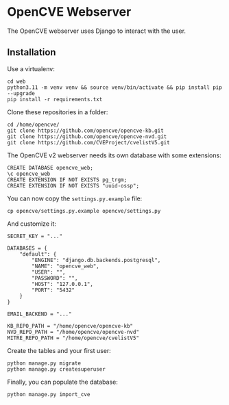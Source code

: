 # OpenCVE Webserver

The OpenCVE webserver uses Django to interact with the user.

## Installation

Use a virtualenv:

```
cd web
python3.11 -m venv venv && source venv/bin/activate && pip install pip --upgrade
pip install -r requirements.txt
```

Clone these repositories in a folder:

```
cd /home/opencve/
git clone https://github.com/opencve/opencve-kb.git
git clone https://github.com/opencve/opencve-nvd.git
git clone https://github.com/CVEProject/cvelistV5.git
```

The OpenCVE v2 webserver needs its own database with some extensions:

```
CREATE DATABASE opencve_web;
\c opencve_web
CREATE EXTENSION IF NOT EXISTS pg_trgm;
CREATE EXTENSION IF NOT EXISTS "uuid-ossp";
```

You can now copy the `settings.py.example` file:

```
cp opencve/settings.py.example opencve/settings.py
```

And customize it:

```
SECRET_KEY = "..."

DATABASES = {
    "default": {
        "ENGINE": "django.db.backends.postgresql",
        "NAME": "opencve_web",
        "USER": "",
        "PASSWORD": "",
        "HOST": "127.0.0.1",
        "PORT": "5432"
    }
}

EMAIL_BACKEND = "..."

KB_REPO_PATH = "/home/opencve/opencve-kb"
NVD_REPO_PATH = "/home/opencve/opencve-nvd"
MITRE_REPO_PATH = "/home/opencve/cvelistV5"
```

Create the tables and your first user:

```
python manage.py migrate
python manage.py createsuperuser
```

Finally, you can populate the database:

```
python manage.py import_cve
```
